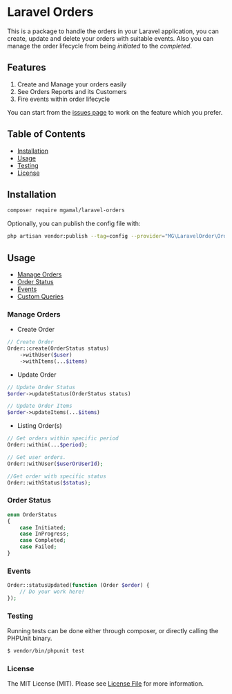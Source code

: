 # Laravel Orders

This is a package to handle the orders in your Laravel application, you can create, update and delete your orders with suitable events. Also you can manage the order lifecycle from being _initiated_ to the _completed_.

## Features
1. Create and Manage your orders easily
2. See Orders Reports and its Customers
3. Fire events within order lifecycle

You can start from the [issues page](https://github.com/mgamal92/orders-laravel/issues) to work on the feature which you prefer.


## Table of Contents

- [Installation](#installation)
- [Usage](#usage)
- [Testing](#testing)
- [License](#license)

## Installation

```bash
composer require mgamal/laravel-orders
```

Optionally, you can publish the config file with:

```bash
php artisan vendor:publish --tag=config --provider="MG\LaravelOrder\OrderServiceProvider"
```

## Usage
- [Manage Orders](#manage-orders)
- [Order Status](#order-status)
- [Events](#events)
- [Custom Queries](#custom-queries)


### Manage Orders
- Create Order
```php
// Create Order
Order::create(OrderStatus status)
    ->withUser($user)
    ->withItems(...$items)
```

- Update Order
```php
// Update Order Status
$order->updateStatus(OrderStatus status)

// Update Order Items
$order->updateItems(...$items)
```

- Listing Order(s)
```php
// Get orders within specific period
Order::within(...$period);

// Get user orders.
Order::withUser($userOrUserId); 

//Get order with specific status
Order::withStatus($status);
```
### Order Status

```php
enum OrderStatus
{
    case Initiated;
    case InProgress;
    case Completed;
    case Failed;
}
```
### Events

```php
Order::statusUpdated(function (Order $order) {
    // Do your work here!
});
```


### Testing
Running tests can be done either through composer, or directly calling the PHPUnit binary.
```bash
$ vendor/bin/phpunit test
```

### License
The MIT License (MIT). Please see [License File](LICENSE) for more information.